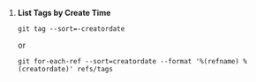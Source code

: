 
1. **List Tags by Create Time**
    ```
    git tag --sort=-creatordate 

    ```
    or 
    ```
    git for-each-ref --sort=creatordate --format '%(refname) %(creatordate)' refs/tags
    ```
    
